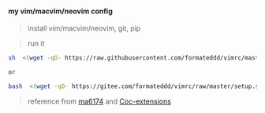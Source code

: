 #### my vim/macvim/neovim config

> install vim/macvim/neovim, git, pip

> run it
```sh
sh  <(wget -qO- https://raw.githubusercontent.com/formateddd/vimrc/master/setup.sh) nvim # or vim

or

bash  <(wget -qO- https://gitee.com/formateddd/vimrc/raw/master/setup.sh) nvim # or vim
```

> reference from [ma6174](https://github.com/ma6174/vim-deprecated) and [Coc-extensions](https://github.com/neoclide/coc.nvim/wiki/Using-coc-extensions)
